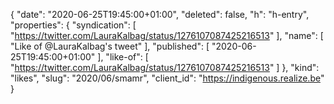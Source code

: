 {
  "date": "2020-06-25T19:45:00+01:00",
  "deleted": false,
  "h": "h-entry",
  "properties": {
    "syndication": [
      "https://twitter.com/LauraKalbag/status/1276107087425216513"
    ],
    "name": [
      "Like of @LauraKalbag's tweet"
    ],
    "published": [
      "2020-06-25T19:45:00+01:00"
    ],
    "like-of": [
      "https://twitter.com/LauraKalbag/status/1276107087425216513"
    ]
  },
  "kind": "likes",
  "slug": "2020/06/smamr",
  "client_id": "https://indigenous.realize.be"
}
